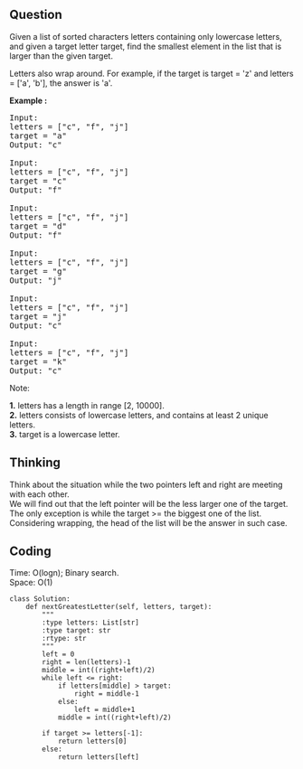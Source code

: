 ## Question
Given a list of sorted characters letters containing only lowercase letters, and given a target letter target, find the smallest element in the list that is larger than the given target.

Letters also wrap around. For example, if the target is target = 'z' and letters = ['a', 'b'], the answer is 'a'.

**Example :**
<pre>
Input:
letters = ["c", "f", "j"]
target = "a"
Output: "c"

Input:
letters = ["c", "f", "j"]
target = "c"
Output: "f"

Input:
letters = ["c", "f", "j"]
target = "d"
Output: "f"

Input:
letters = ["c", "f", "j"]
target = "g"
Output: "j"

Input:
letters = ["c", "f", "j"]
target = "j"
Output: "c"

Input:
letters = ["c", "f", "j"]
target = "k"
Output: "c"
</pre>

Note:

**1.** letters has a length in range [2, 10000]. </br>
**2.** letters consists of lowercase letters, and contains at least 2 unique letters.</br>
**3.** target is a lowercase letter.</br>

## Thinking
Think about the situation while the two pointers left and right are meeting with each other.</br>
We will find out that the left pointer will be the less larger one of the target.</br>
The only exception is while the target >= the biggest one of the list. Considering wrapping, the head of the list will be the answer in such case.</br>

## Coding
Time: O(logn); Binary search. </br>
Space: O(1) 
```python3
class Solution:
    def nextGreatestLetter(self, letters, target):
        """
        :type letters: List[str]
        :type target: str
        :rtype: str
        """
        left = 0
        right = len(letters)-1
        middle = int((right+left)/2)
        while left <= right:
            if letters[middle] > target:
                right = middle-1
            else:
                left = middle+1
            middle = int((right+left)/2)
    
        if target >= letters[-1]:
            return letters[0]
        else:
            return letters[left]
```

